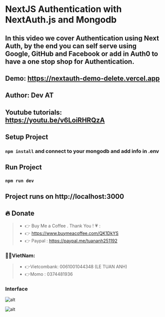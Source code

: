 # NextJS Authentication with NextAuth.js and Mongodb 
## In this video we cover Authentication using Next Auth, by the end you can self serve using Google, GitHub and Facebook or add in Auth0 to have a one stop shop for Authentication.

## Demo: https://nextauth-demo-delete.vercel.app

## Author: Dev AT

## Youtube tutorials: https://youtu.be/v6LoiRHRQzA

## Setup Project
### `npm install` and connect to your mongodb and add info in .env

## Run Project
### `npm run dev`


## Project runs on http://localhost:3000

## 🔥 Donate
> + 👉 Buy Me a Coffee . Thank You ! 💗 :
> + 👉 https://www.buymeacoffee.com/QK1DkYS
> + 👉 Paypal : https://paypal.me/tuananh251192

### 👻👻VietNam: 
> + 👉Vietcombank: 0061001044348 (LE TUAN ANH)
> + 👉Momo : 0374481936

### Interface 

![alt](https://res.cloudinary.com/devat-channel/image/upload/v1633239515/images/Screenshot_2021-10-03_123448_mugduc.png)

![alt](https://res.cloudinary.com/devat-channel/image/upload/v1633239515/images/Screenshot_2021-10-03_123603_rlxdbe.png)


